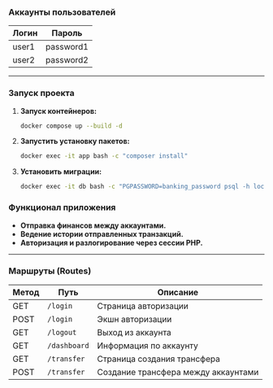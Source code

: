 ### Аккаунты пользователей

| Логин  | Пароль    |
|--------|-----------|
| user1  | password1 |
| user2  | password2 |

---

### Запуск проекта

1. **Запуск контейнеров:**
   ```bash
   docker compose up --build -d
2. **Запустить установку пакетов:**
   ```bash
   docker exec -it app bash -c "composer install"
3. **Установить миграции:**
   ```bash
   docker exec -it db bash -c "PGPASSWORD=banking_password psql -h localhost -p 5432 -U user -d banking -f /docker-entrypoint-initdb.d/dump.sql"
   
### Функционал приложения

- **Отправка финансов между аккаунтами.**
- **Ведение истории отправленных транзакций.**
- **Авторизация и разлогирование через сессии PHP.**
---

### Маршруты (Routes)

| Метод  | Путь         | Описание                          |
|--------|--------------|-----------------------------------|
| GET    | `/login`     | Страница авторизации              |
| POST   | `/login`     | Экшн авторизации                  |
| GET    | `/logout`    | Выход из аккаунта                 |
| GET    | `/dashboard` | Информация по аккаунту            |
| GET    | `/transfer`  | Страница создания трансфера       |
| POST   | `/transfer`  | Создание трансфера между аккаунтами |
